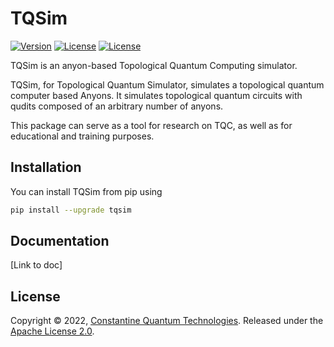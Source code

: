 # TQSim


[![Version](https://img.shields.io/pypi/v/tqsim?style=flat-square)](https://pypi.org/project/tqsim/)
[![License](https://img.shields.io/pypi/dm/tqsim?style=flat-square)](https://pypi.org/project/tqsim/)
[![License](https://img.shields.io/github/license/Constantine-Quantum-Tech/tqsim?style=flat-square)](LICENSE)

TQSim is an anyon-based Topological Quantum Computing simulator.

TQSim, for Topological Quantum Simulator, simulates a topological quantum computer based Anyons. It simulates topological quantum circuits with qudits composed of an arbitrary number of anyons.

This package can serve as a tool for research on TQC, as well as for educational and training purposes.


## Installation

You can install TQSim from pip using

```bash
pip install --upgrade tqsim
```

## Documentation

\[Link to doc\]


## License

Copyright © 2022, [Constantine Quantum Technologies](https://cqtech.org). Released under the [Apache License 2.0](LICENSE).
